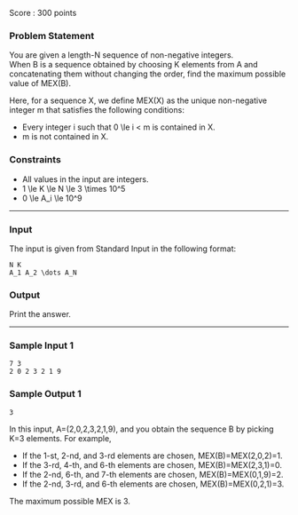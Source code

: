 Score : 300 points

### Problem Statement

You are given a length-N sequence of non-negative integers.  
When B is a sequence obtained by choosing K elements from A and concatenating them without changing the order, find the maximum possible value of MEX(B).

Here, for a sequence X, we define MEX(X) as the unique non-negative integer m that satisfies the following conditions:

* Every integer i such that 0 \le i < m is contained in X.
* m is not contained in X.

### Constraints

* All values in the input are integers.
* 1 \le K \le N \le 3 \times 10^5
* 0 \le A\_i \le 10^9

---

### Input

The input is given from Standard Input in the following format:

```
N K
A_1 A_2 \dots A_N
```

### Output

Print the answer.

---

### Sample Input 1

```
7 3
2 0 2 3 2 1 9
```

### Sample Output 1

```
3
```

In this input, A=(2,0,2,3,2,1,9), and you obtain the sequence B by picking K=3 elements. For example,

* If the 1-st, 2-nd, and 3-rd elements are chosen, MEX(B)=MEX(2,0,2)=1.
* If the 3-rd, 4-th, and 6-th elements are chosen, MEX(B)=MEX(2,3,1)=0.
* If the 2-nd, 6-th, and 7-th elements are chosen, MEX(B)=MEX(0,1,9)=2.
* If the 2-nd, 3-rd, and 6-th elements are chosen, MEX(B)=MEX(0,2,1)=3.

The maximum possible MEX is 3.